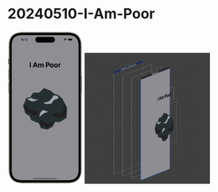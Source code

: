 # 20240510-I-Am-Poor

<img src="https://github.com/luoguofeng0401/20240510-I-Am-Poor/blob/main/Demo.png?raw=true" alt="我的圖片" width="30%" height="30%">
<img src="https://github.com/luoguofeng0401/20240510-I-Am-Poor/blob/main/Debug%20View%20Hierarchy.png?raw=true" alt="我的圖片" width="50%" height="50%">


